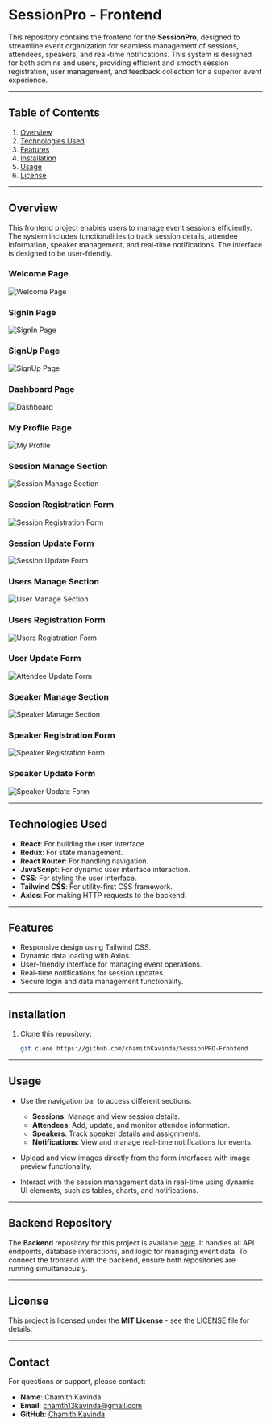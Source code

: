 # SessionPro - Frontend

This repository contains the frontend for the **SessionPro**, designed to streamline event organization for seamless management of sessions, attendees, speakers, and real-time notifications. This system is designed for both admins and users, providing efficient and smooth session registration, user management, and feedback collection for a superior event experience.

---

## Table of Contents

1. [Overview](#overview)
2. [Technologies Used](#technologies-used)
3. [Features](#features)
4. [Installation](#installation)
5. [Usage](#usage)
6. [License](#license)

---

## Overview

This frontend project enables users to manage event sessions efficiently. The system includes functionalities to track session details, attendee information, speaker management, and real-time notifications. The interface is designed to be user-friendly.

### Welcome Page
![Welcome Page](https://github.com/user-attachments/assets/4fb88e7f-2191-4f08-9fea-58abbcc67874)

### SignIn Page
![SignIn Page](https://github.com/user-attachments/assets/a1f018b4-d844-4dbe-94f7-111e68f5c5c4)

### SignUp Page
![SignUp Page](https://github.com/user-attachments/assets/b4a656e8-3f96-4df3-bbf4-5feed747d24e)

### Dashboard Page
![Dashboard](https://github.com/user-attachments/assets/23812c42-c83f-4881-b13a-a2f5d0437d2b)

### My Profile Page
![My Profile](https://github.com/user-attachments/assets/b740f626-aedb-49e4-b026-9250ae4b1628)

### Session Manage Section
![Session Manage Section](https://github.com/user-attachments/assets/2ff80d89-314e-437d-8c5a-2fd4f8f3872f)

### Session Registration Form
![Session Registration Form](https://github.com/user-attachments/assets/53295647-66d0-4a36-a7eb-ce1922635c6c)

### Session Update Form
![Session Update Form](https://github.com/user-attachments/assets/657528da-3811-49ec-a42b-f6f8f63a7bd0)

### Users Manage Section
![User Manage Section](https://github.com/user-attachments/assets/a7edc351-46bc-4c3a-9cfd-c16778070e59)

### Users Registration Form
![Users Registration Form](https://github.com/user-attachments/assets/fe9be6d1-6bd8-4289-9c62-5639b8ccd84d)

### User Update Form
![Attendee Update Form](https://github.com/user-attachments/assets/7dcc959b-104f-4673-99ac-f1481b2135c8)

### Speaker Manage Section
![Speaker Manage Section](https://github.com/user-attachments/assets/ec613bd0-ce07-4291-928b-f26376326f9c)

### Speaker Registration Form
![Speaker Registration Form](https://github.com/user-attachments/assets/ec8d0a77-77eb-4834-979a-b338a982aab9)

### Speaker Update Form
![Speaker Update Form](https://github.com/user-attachments/assets/9c4e34bd-e1e7-400d-a130-2642f9c0edbd)

---

## Technologies Used

- **React**: For building the user interface.
- **Redux**: For state management.
- **React Router**: For handling navigation.
- **JavaScript**: For dynamic user interface interaction.
- **CSS**: For styling the user interface.
- **Tailwind CSS**: For utility-first CSS framework.
- **Axios**: For making HTTP requests to the backend.

---

## Features

- Responsive design using Tailwind CSS.
- Dynamic data loading with Axios.
- User-friendly interface for managing event operations.
- Real-time notifications for session updates.
- Secure login and data management functionality.

---

## Installation

1. Clone this repository:
   ```bash
   git clone https://github.com/chamithKavinda/SessionPRO-Frontend

---

## Usage

- Use the navigation bar to access different sections:
  - **Sessions**: Manage and view session details.
  - **Attendees**: Add, update, and monitor attendee information.
  - **Speakers**: Track speaker details and assignments.
  - **Notifications**: View and manage real-time notifications for events.
  
- Upload and view images directly from the form interfaces with image preview functionality.
- Interact with the session management data in real-time using dynamic UI elements, such as tables, charts, and notifications.

---

## Backend Repository

The **Backend** repository for this project is available [here](https://github.com/chamithKavinda/SessionPRO-Backend). It handles all API endpoints, database interactions, and logic for managing event data. To connect the frontend with the backend, ensure both repositories are running simultaneously.

---

## License

This project is licensed under the **MIT License** - see the [LICENSE](https://github.com/chamithKavinda/SessionPRO-Frontend?tab=MIT-1-ov-file) file for details.

---

## Contact

For questions or support, please contact:

- **Name**: Chamith Kavinda  
- **Email**: chamth13kavinda@gmail.com  
- **GitHub**: [Chamith Kavinda](https://github.com/chamithKavinda)
